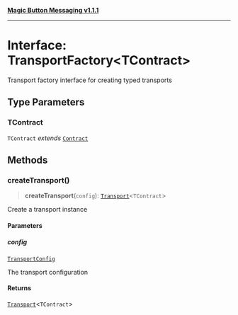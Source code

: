 [**Magic Button Messaging v1.1.1**](../README.md)

***

# Interface: TransportFactory\<TContract\>

Transport factory interface for creating typed transports

## Type Parameters

### TContract

`TContract` *extends* [`Contract`](../type-aliases/Contract.md)

## Methods

### createTransport()

> **createTransport**(`config`): [`Transport`](../type-aliases/Transport.md)\<`TContract`\>

Create a transport instance

#### Parameters

##### config

[`TransportConfig`](TransportConfig.md)

The transport configuration

#### Returns

[`Transport`](../type-aliases/Transport.md)\<`TContract`\>
